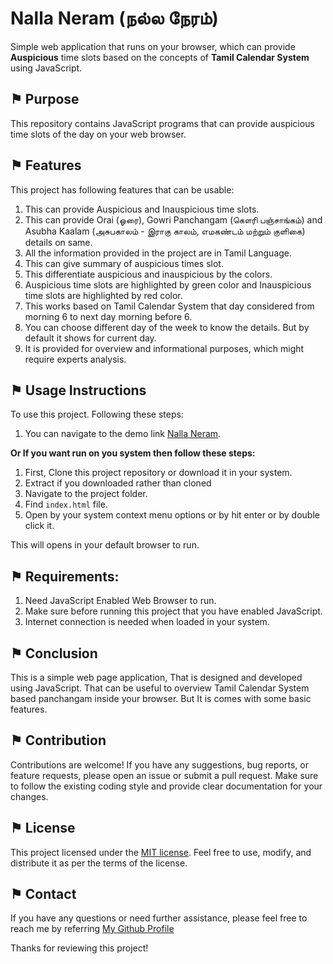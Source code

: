 # Nalla Neram (நல்ல நேரம்)

Simple web application that runs on your browser, which can provide **Auspicious** time slots based on the concepts of **Tamil Calendar System** using JavaScript.

## &#9873; Purpose
This repository contains JavaScript programs that can provide auspicious time slots of the day on your web browser.

## &#9873; Features
This project has following features that can be usable:

1. This can provide Auspicious and Inauspicious time slots.
2. This can provide Orai (ஓரை), Gowri Panchangam (கௌரி பஞ்சாங்கம்) and Asubha Kaalam (அசுபகாலம் - இராகு காலம், எமகண்டம் மற்றும் குளிகை) details on same.
3. All the information provided in the project are in Tamil Language.
4. This can give summary of auspicious times slot.
5. This differentiate auspicious and inauspicious by the colors.
6. Auspicious time slots are highlighted by green color and Inauspicious time slots are highlighted by red color.
7. This works based on Tamil Calendar System that day considered from morning 6 to next day morning before 6.
8. You can choose different day of the week to know the details. But by default it shows for current day.
9. It is provided for overview and informational purposes, which might require experts analysis.

## &#9873; Usage Instructions

To use this project. Following these steps:

1. You can navigate to the demo link [Nalla Neram](https://arathinai.blogspot.com/p/intraiya-nalla-neram-js.html).

**Or If you want run on you system then follow these steps:**

1. First, Clone this project repository or download it in your system.
2. Extract if you downloaded rather than cloned
3. Navigate to the project folder.
4. Find `index.html` file.
5. Open by your system context menu options or by hit enter or by double click it.

This will opens in your default browser to run. 

## &#9873; Requirements:

1. Need JavaScript Enabled Web Browser to run.
2. Make sure before running this project that you have enabled JavaScript.
3. Internet connection is needed when loaded in your system.

## &#9873; Conclusion

This is a simple web page application, That is designed and developed using JavaScript. That can be useful to overview Tamil Calendar System based panchangam inside your browser. But It is comes with some basic features. 

## &#9873; Contribution

Contributions are welcome! If you have any suggestions, bug reports, or feature requests, please open an issue or submit a pull request. Make sure to follow the existing coding style and provide clear documentation for your changes.

## &#9873; License

This project licensed under the [MIT license](LICENSE). Feel free to use, modify, and distribute it as per the terms of the license.

## &#9873; Contact

If you have any questions or need further assistance, please feel free to reach me by referring [My Github Profile](https://github.com/ag-sanjjeev/)

Thanks for reviewing this project!
